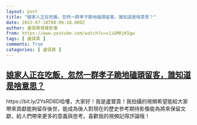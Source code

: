 ```yaml
---
layout: post
title: "娘家人正在吃飯，忽然一群孝子跪地磕頭留客，誰知道是啥意思？"
date: 2022-07-10T08:00:18.000Z
author: 盧保貴視覺影像
from: https://www.youtube.com/watch?v=x1iGM0jK5gw
tags: [ 盧保貴 ]
comments: True
categories: [ 盧保貴 ]
---
```

<!--1657440018000-->
[娘家人正在吃飯，忽然一群孝子跪地磕頭留客，誰知道是啥意思？](https://www.youtube.com/watch?v=x1iGM0jK5gw)
------

<div>
https://bit.ly/2YsRD8D哈嘍，大家好！我是盧寶貴！我拍攝的視頻希望能給大家帶來貢獻能夠留存後世，能成為後人對現在的歷史參考期待影像能為將來保留文獻，給人們帶來更多的意義與思考。喜歡我的視頻記得評論哦！
</div>
